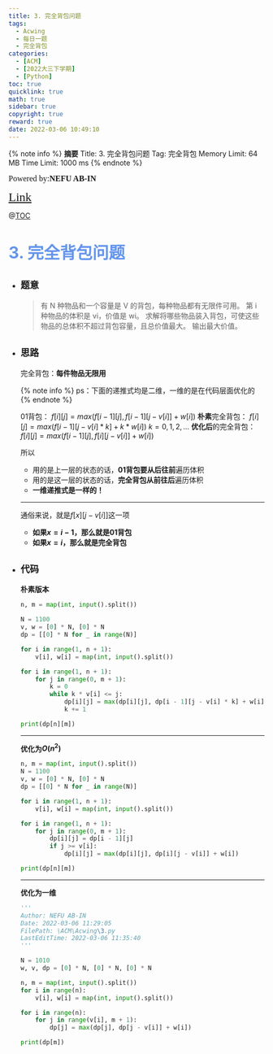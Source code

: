 ```yaml
---
title: 3. 完全背包问题
tags:
  - Acwing
  - 每日一题
  - 完全背包
categories:
  - [ACM]
  - [2022大三下学期]
  - [Python]
toc: true
quicklink: true
math: true
sidebar: true
copyright: true
reward: true
date: 2022-03-06 10:49:10
---
```



{% note info %}
**摘要**
Title: 3. 完全背包问题
Tag: 完全背包
Memory Limit: 64 MB
Time Limit: 1000 ms
{% endnote %}
<!-- more -->

<font size=3 face=楷体>Powered by:**NEFU AB-IN**</font>

<font color=#FFA500 size=5 face=楷体>[Link](https://www.acwing.com/problem/content/3/)</font>

@[TOC](文章目录)

# <font color=#6495ED size=6>3. 完全背包问题</font>

* ## <font size=4 face=粗体>题意</font>

  >有 N 种物品和一个容量是 V 的背包，每种物品都有无限件可用。
  >第 i 种物品的体积是 vi，价值是 wi。
  >求解将哪些物品装入背包，可使这些物品的总体积不超过背包容量，且总价值最大。
  >输出最大价值。

* ## <font size=4 face=粗体>思路</font>

  完全背包：**每件物品无限用**

  {% note info %}
  ps：下面的递推式均是二维，一维的是在代码层面优化的
  {% endnote %}
  

  01背包：            $f[i][j] = max(f[i - 1][j], f[i - 1][j - v[i]] + w[i])$
  **朴素**完全背包：    $f[i][j] = max(f[i - 1][j - v[i] * k] + k * w[i])$  $k = 0, 1, 2, ...$
  **优化后**的完全背包： $f[i][j] = max(f[i - 1][j], f[i][j - v[i]] + w[i])$

  所以
    * 用的是上一层的状态的话，**01背包要从后往前**遍历体积
    * 用的是这一层的状态的话，**完全背包从前往后**遍历体积
    * **一维递推式是一样的！**

  ****

  通俗来说，就是$f[x][j-v[i]]$这一项
    * **如果$x = i - 1$，那么就是01背包**
    * **如果$x = i$，那么就是完全背包**
* ## <font size=4 face=粗体>代码</font>
  
  
  **朴素版本**

  ```python
  n, m = map(int, input().split())

  N = 1100
  v, w = [0] * N, [0] * N
  dp = [[0] * N for _ in range(N)]

  for i in range(1, n + 1):
      v[i], w[i] = map(int, input().split())

  for i in range(1, n + 1):
      for j in range(0, m + 1):
          k = 0
          while k * v[i] <= j:
              dp[i][j] = max(dp[i][j], dp[i - 1][j - v[i] * k] + w[i] * k)
              k += 1

  print(dp[n][m])
  ```
  ****


  **优化为$O(n^2)$**

  ```python             
  n, m = map(int, input().split())
  N = 1100
  v, w = [0] * N, [0] * N
  dp = [[0] * N for _ in range(N)]

  for i in range(1, n + 1):
      v[i], w[i] = map(int, input().split())

  for i in range(1, n + 1):
      for j in range(0, m + 1):
          dp[i][j] = dp[i - 1][j]
          if j >= v[i]:
              dp[i][j] = max(dp[i][j], dp[i][j - v[i]] + w[i])

  print(dp[n][m])
  ```

  ****
  **优化为一维**

  ```python
  '''
  Author: NEFU AB-IN
  Date: 2022-03-06 11:29:05
  FilePath: \ACM\Acwing\3.py
  LastEditTime: 2022-03-06 11:35:40
  '''

  N = 1010
  w, v, dp = [0] * N, [0] * N, [0] * N

  n, m = map(int, input().split())
  for i in range(n):
      v[i], w[i] = map(int, input().split())

  for i in range(n):
      for j in range(v[i], m + 1):
          dp[j] = max(dp[j], dp[j - v[i]] + w[i])

  print(dp[m])
  ```